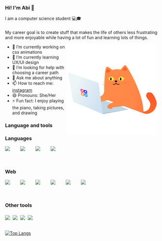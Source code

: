 <link rel="stylesheet" href="https://cdn.jsdelivr.net/gh/devicons/devicon@v2.15.1/devicon.min.css">

### Hi! I'm Abi  👋

I am a computer science student  💻🎓
###
My career goal is to create stuff that makes the life of others less frustrating and more enjoyable while having a lot of fun and learning lots of things. 
 
<img width="300" align="right" src="https://github.com/AbigailVelasco/AbigailVelasco/blob/main/giphy.gif"/>

- 🔭 I’m currently working on css animations
- 🌱 I’m currently learning UX/UI design
- 🤔 I’m looking for help with choosing a career path
- 💬 Ask me about anything
- 📫 How to reach me: [instagram](https://www.instagram.com/abi.ve.ga/)
- 😄 Pronouns: She/Her
- ⚡ Fun fact: I enjoy playing the piano, taking pictures, and drawing

### Language and tools
<div flex; flex-direction: column>
<div align="left">
<h3>Languages</h3>
<img align="left"  width="50px" src="https://cdn.jsdelivr.net/gh/devicons/devicon/icons/python/python-original.svg"/>
<img align="left"  width="50px" src="https://raw.githubusercontent.com/jmnote/z-icons/master/svg/cpp.svg"/>
<img align="left"  width="50px" src="https://raw.githubusercontent.com/jmnote/z-icons/master/svg/csharp.svg"/>
<img align="left"  width="50px" src=" https://cdn.jsdelivr.net/gh/devicons/devicon/icons/kotlin/kotlin-original.svg"/>

<br/><br/><br>
<h3>Web</h3>
<img align="left"  width="50px" src="https://cdn.jsdelivr.net/gh/devicons/devicon/icons/html5/html5-original.svg"/>
<img align="left"  width="50px" src="https://cdn.jsdelivr.net/gh/devicons/devicon/icons/css3/css3-original.svg"/>
<img align="left"  width="50px" src="https://cdn.jsdelivr.net/gh/devicons/devicon/icons/javascript/javascript-original.svg"/>
<img align="left"  width="50px" src="https://cdn.jsdelivr.net/gh/devicons/devicon/icons/vuejs/vuejs-original.svg"/>
<img align="left"  width="50px" src="https://cdn.jsdelivr.net/gh/devicons/devicon/icons/vuetify/vuetify-original.svg"/>
<img align="left"  width="50px" src="https://cdn.jsdelivr.net/gh/devicons/devicon/icons/mongodb/mongodb-original.svg"/>

<br/><br/><br>
<h3>Other tools<h3>
<img align="left"  width="25px" src="https://cdn.jsdelivr.net/gh/devicons/devicon/icons/vscode/vscode-original.svg"/>
<img align="left"  width="25px" src="https://cdn.jsdelivr.net/gh/devicons/devicon/icons/androidstudio/androidstudio-original.svg"/>
<img align="left"  width="25px" src="https://www.vectorlogo.zone/logos/figma/figma-icon.svg"/>
<img align="left"  width="25px" src=" https://cdn.jsdelivr.net/gh/devicons/devicon/icons/unity/unity-original.svg"/>

 </div>
 
<br/><br/><br>
[![Top Langs](https://github-readme-stats.vercel.app/api/top-langs/?username=anuraghazra&layout=compact)](https://github.com/AbigailVelasco/AbigailVelasco.git)








